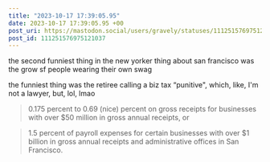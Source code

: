 ```yaml
---
title: "2023-10-17 17:39:05.95"
date: 2023-10-17 17:39:05.95 +00
post_uri: https://mastodon.social/users/gravely/statuses/111251576975121037
post_id: 111251576975121037
---
```

the second funniest thing in the new yorker thing about san francisco was the grow sf people wearing their own swag

the funniest thing was the retiree calling a biz tax “punitive", which, like, I'm not a lawyer, but, lol, lmao

> 0.175 percent to 0.69 (nice) percent on gross receipts for businesses with over $50 million in gross annual receipts, or

> 1.5 percent of payroll expenses for certain businesses with over $1 billion in gross annual receipts and administrative offices in San Francisco.


